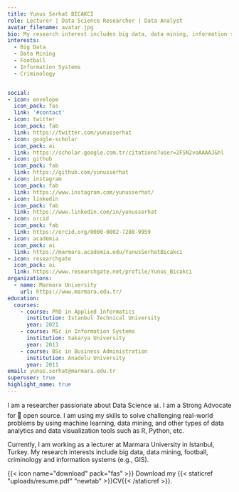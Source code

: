 ```yaml
---
title: Yunus Serhat BICAKCI
role: Lecturer | Data Science Researcher | Data Analyst
avatar_filename: avatar.jpg
bio: My research interest includes big data, data mining, information systems, football, criminology. 
interests:
  - Big Data
  - Data Mining
  - Football
  - Information Systems
  - Criminology


social:
- icon: envelope
  icon_pack: fas
  link: '#contact'
- icon: twitter
  icon_pack: fab
  link: https://twitter.com/yunusserhat
- icon: google-scholar
  icon_pack: ai
  link: https://scholar.google.com.tr/citations?user=2FSN2voAAAAJ&hl
- icon: github
  icon_pack: fab
  link: https://github.com/yunusserhat
- icon: instagram
  icon_pack: fab
  link: https://www.instagram.com/yunusserhat/
- icon: linkedin
  icon_pack: fab
  link: https://www.linkedin.com/in/yunusserhat
- icon: orcid
  icon_pack: fab
  link: https://orcid.org/0000-0002-7288-9959
- icon: academia
  icon_pack: ai
  link: https://marmara.academia.edu/YunusSerhatBicakci
- icon: researchgate
  icon_pack: ai
  link: https://www.researchgate.net/profile/Yunus_Bicakci
organizations:
  - name: Marmara University
    url: https://www.marmara.edu.tr/
education:
  courses:
    - course: PhD in Applied Informatics
      institution: Istanbul Technical University
      year: 2021
    - course: MSc in Information Systems
      institution: Sakarya University
      year: 2013
    - course: BSc in Business Administration
      institution: Anadolu University
      year: 2011
email: yunus.serhat@marmara.edu.tr
superuser: true
highlight_name: true
---
```


I am a researcher passionate about Data Science 📊. I am a Strong Advocate for 📜 open source. I am using my skills to solve challenging real-world problems by using machine learning, data mining, and other types of data analytics and data visualization tools such as R, Python, etc.

Currently, I am working as a lecturer at Marmara University in Istanbul, Turkey. My research interests include big data, data mining, football, criminology and information systems (e.g., GIS).


{{< icon name="download" pack="fas" >}} Download my {{< staticref "uploads/resume.pdf" "newtab" >}}CV{{< /staticref >}}.
